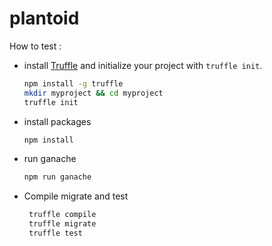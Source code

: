 # plantoid

How to test :
 - install [Truffle](https://github.com/ConsenSys/truffle) and initialize your project with `truffle init`.
    ```sh
    npm install -g truffle
    mkdir myproject && cd myproject
    truffle init
    ```
 - install packages 
    ```sh
    npm install 
    ```
- run ganache 
    ```sh
    npm run ganache 
    ```
 
 - Compile migrate and test
   ```sh
    truffle compile 
    truffle migrate
    truffle test
    ```

